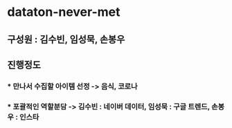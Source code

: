 # dataton-never-met

## 구성원 : 김수빈, 임성묵, 손봉우

## 진행정도
### * 만나서 수집할 아이템 선정 -> 음식, 코로나
### * 포괄적인 역할분담 -> 김수빈 : 네이버 데이터, 임성묵 : 구글 트렌드, 손봉우 : 인스타

